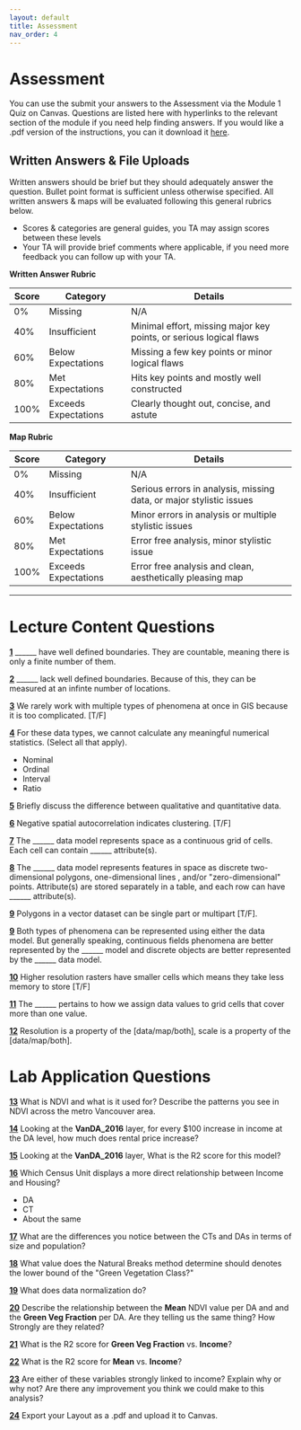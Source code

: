 ```yaml
---
layout: default
title: Assessment
nav_order: 4
---
```


# Assessment

You can use the submit your answers to the Assessment via the Module 1 Quiz on Canvas.  Questions are listed here with hyperlinks to the relevant section of the module if you need help finding answers.  If you would like a .pdf version of the instructions, you can it download it [here](https://raw.githubusercontent.com/June-Skeeter/Module1_GEOS270/main/docs/Assessment.pdf).


## Written Answers & File Uploads

Written answers should be brief but they should adequately answer the question.  Bullet point format is sufficient unless otherwise specified.  All written answers & maps will be evaluated following this general rubrics below.

* Scores & categories are general guides, you TA may assign scores between these levels
* Your TA will provide brief comments where applicable, if you need more feedback you can follow up with your TA.

**Written Answer Rubric**

|Score|      Category      |                             Details                              |
|-----|--------------------|------------------------------------------------------------------|
|0%   |Missing             |N/A                                                               |
|40%  |Insufficient        |Minimal effort, missing major key points, or serious logical flaws|
|60%  |Below Expectations  |Missing a few key points or minor logical flaws                   |
|80%  |Met Expectations    |Hits key points and mostly well constructed                       |
|100% |Exceeds Expectations|Clearly thought out, concise, and astute                          |

**Map Rubric**

|Score|      Category      |                             Details                               |
|-----|--------------------|-------------------------------------------------------------------|
|0%   |Missing             |N/A                                                                |
|40%  |Insufficient        |Serious errors in analysis, missing data, or major stylistic issues|
|60%  |Below Expectations  |Minor errors in analysis or multiple stylistic issues              |
|80%  |Met Expectations    |Error free analysis, minor stylistic issue                         |
|100% |Exceeds Expectations|Error free analysis and clean, aesthetically pleasing map          |


---

# Lecture Content Questions 

[**1**](Content_Part1_1.md)
______ have well defined boundaries.  They are countable, meaning there is only a finite number of them.

[**2**](Content_Part1_1.md)
______ lack well defined boundaries.  Because of this, they can be measured at an infinte number of locations.

[**3**](Content_Part1_1.md)
We rarely work with multiple types of phenomena at once in GIS because it is too complicated. [T/F]

[**4**](Content_Part1_2.md)
For these data types, we cannot calculate any meaningful numerical statistics.  (Select all that apply).

- Nominal
- Ordinal
- Interval
- Ratio

[**5**](Content_Part1_2.md)
Briefly discuss the difference between qualitative and quantitative data.

[**6**](Content_Part1_3.md)
Negative spatial autocorrelation indicates clustering. [T/F]

[**7**](Content_Part2_1.md)
The ______ data model represents space as a continuous grid of cells.  Each cell can contain ______ attribute(s).

[**8**](Content_Part2_2.md)
The ______ data model represents features in space as discrete two-dimensional polygons, one-dimensional lines , and/or "zero-dimensional" points.  Attribute(s) are stored separately in a table, and each row can have ______ attribute(s).

[**9**](Content_Part2_2.md)
Polygons in a vector dataset can be single part or multipart [T/F].

[**9**](Content_Part2_3.md)
Both types of phenomena can be represented using either the data model.  But generally speaking, continuous fields phenomena are better represented by the ______ model and discrete objects are better represented by the ______ data model.

[**10**](Content_Part2_3.md)
Higher resolution rasters have smaller cells which means they take less memory to store [T/F]

[**11**](Content_Part2_3.md)
The ______ pertains to how we assign data values to grid cells that cover more than one value.

[**12**](Content_Part2_3.md)
Resolution is a property of the [data/map/both], scale is a property of the [data/map/both].

# Lab Application Questions 


[**13**](Application_Part2.md#monitoring-vegetation-with-satelites)
What is NDVI and what is it used for?  Describe the patterns you see in NDVI across the metro Vancouver area.


[**14**](Application_Part3.md#a-note-on-linear-regression)
Looking at the **VanDA_2016** layer, for every $100 increase in income at the DA level, how much does rental price increase?

[**15**](Application_Part3.md#a-note-on-linear-regression)
Looking at the **VanDA_2016** layer, What is the R2 score for this model?

[**16**](Application_Part3.md#comparing-cts-to-das)
Which Census Unit displays a more direct relationship between Income and Housing?
- DA
- CT
- About the same

[**17**](Application_Part3.md#comparing-cts-to-das)
What are the differences you notice between the CTs and DAs in terms of size and population?

[**18**](Application_Part3.md#use-the-natural-breaks-classification)
What value does the Natural Breaks method determine should denotes the lower bound of the "Green Vegetation Class?"

[**19**](Application_Part4.md#data-normalization)
What does data normalization do?

[**20**](Application_Part4.md#inspect-and-compare-the-outputs)
Describe the relationship between the **Mean** NDVI value per DA and and the **Green Veg Fraction** per DA.  Are they telling us the same thing?  How Strongly are they related?

[**21**](Application_Part4.md#inspect-and-compare-the-outputs)
What is the R2 score for **Green Veg Fraction** vs. **Income**?

[**22**](Application_Part4.md#inspect-and-compare-the-outputs)
What is the R2 score for **Mean** vs. **Income**?

[**23**](Application_Part4.md#inspect-and-compare-the-outputs)
Are either of these variables strongly linked to income? Explain why or why not?    Are there any improvement you think we could make to this analysis?

[**24**](Application_Part6.md#fa1)
Export your Layout as a .pdf and upload it to Canvas.

